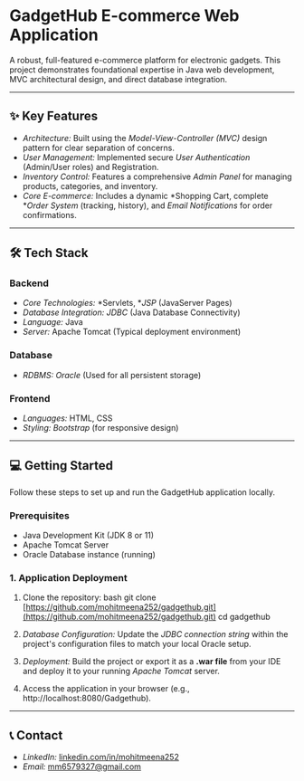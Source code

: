 # GadgetHub E-commerce Web Application

A robust, full-featured e-commerce platform for electronic gadgets. This project demonstrates foundational expertise in Java web development, MVC architectural design, and direct database integration.

---

## ✨ Key Features

* *Architecture:* Built using the *Model-View-Controller (MVC)* design pattern for clear separation of concerns.
* *User Management:* Implemented secure *User Authentication* (Admin/User roles) and Registration.
* *Inventory Control:* Features a comprehensive *Admin Panel* for managing products, categories, and inventory.
* *Core E-commerce:* Includes a dynamic *Shopping Cart, complete **Order System* (tracking, history), and *Email Notifications* for order confirmations.

---

## 🛠 Tech Stack

### Backend

* *Core Technologies:* *Servlets, **JSP* (JavaServer Pages)
* *Database Integration:* *JDBC* (Java Database Connectivity)
* *Language:* Java
* *Server:* Apache Tomcat (Typical deployment environment)

### Database

* *RDBMS:* *Oracle* (Used for all persistent storage)

### Frontend

* *Languages:* HTML, CSS
* *Styling:* *Bootstrap* (for responsive design)

---

## 💻 Getting Started

Follow these steps to set up and run the GadgetHub application locally.

### Prerequisites

* Java Development Kit (JDK 8 or 11)
* Apache Tomcat Server
* Oracle Database instance (running)

### 1. Application Deployment

1.  Clone the repository:
    bash
    git clone [https://github.com/mohitmeena252/gadgethub.git](https://github.com/mohitmeena252/gadgethub.git)
    cd gadgethub
    
2.  *Database Configuration:* Update the *JDBC connection string* within the project's configuration files to match your local Oracle setup.
3.  *Deployment:* Build the project or export it as a **.war file** from your IDE and deploy it to your running *Apache Tomcat* server.
4.  Access the application in your browser (e.g., http://localhost:8080/Gadgethub).

---

## 📞 Contact

* *LinkedIn:* [linkedin.com/in/mohitmeena252](https://linkedin.com/in/mohitmeena252)
* *Email:* mm6579327@gmail.com
